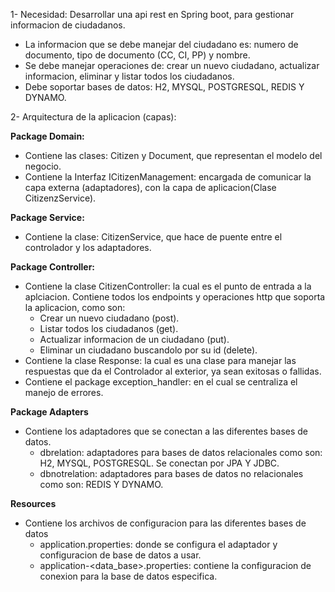 1- Necesidad: Desarrollar una api rest en Spring boot, para gestionar  informacion de ciudadanos.
- La informacion que se debe manejar del ciudadano es: numero de documento, tipo de documento (CC, CI, PP) y nombre.
- Se debe manejar operaciones de: crear un nuevo ciudadano, actualizar informacion, eliminar y listar todos los ciudadanos.
- Debe soportar bases de datos: H2, MYSQL, POSTGRESQL, REDIS Y DYNAMO.

2- Arquitectura de la aplicacion (capas):

**Package Domain:** 
  - Contiene las clases: Citizen y Document, que representan el modelo del negocio. 
  - Contiene la Interfaz ICitizenManagement: encargada de  comunicar la capa externa (adaptadores), con la capa de aplicacion(Clase CitizenzService). 
  
**Package Service:**
- Contiene la clase: CitizenService, que hace de puente entre el controlador y los adaptadores.

**Package Controller:**
- Contiene la clase CitizenController: la cual es el punto de entrada a la aplciacion. Contiene todos los endpoints y operaciones http que soporta la aplicacion, como son:
    - Crear un nuevo ciudadano (post).
    - Listar todos los ciudadanos (get).
    - Actualizar informacion de un ciudadano (put).
    - Eliminar un ciudadano buscandolo por su id (delete).
- Contiene la clase Response: la cual es una clase para manejar las respuestas que da el Controlador al exterior, ya sean exitosas o fallidas.
- Contiene el package exception_handler: en el cual se centraliza el manejo de errores.

**Package Adapters**
- Contiene los adaptadores que se conectan a las diferentes bases de datos.
   -  dbrelation: adaptadores para bases de datos relacionales como son: H2, MYSQL, POSTGRESQL. Se conectan por JPA Y JDBC.
   -  dbnotrelation: adaptadores para bases de datos no relacionales como son: REDIS Y DYNAMO.

**Resources**
- Contiene los archivos de configuracion para las diferentes bases de datos
   - application.properties: donde se configura el adaptador y configuracion de base de datos a usar.
   - application-<data_base>.properties: contiene la configuracion de conexion para la base de datos especifica.